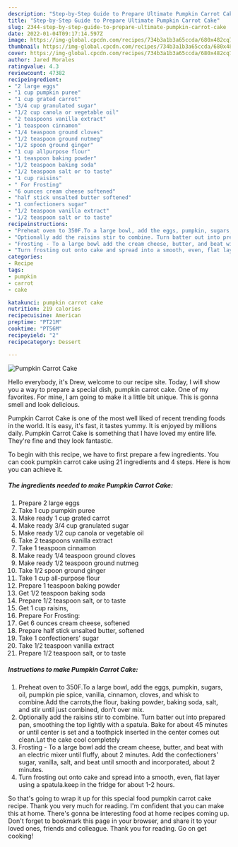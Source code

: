 ```yaml
---
description: "Step-by-Step Guide to Prepare Ultimate Pumpkin Carrot Cake"
title: "Step-by-Step Guide to Prepare Ultimate Pumpkin Carrot Cake"
slug: 2344-step-by-step-guide-to-prepare-ultimate-pumpkin-carrot-cake
date: 2022-01-04T09:17:14.597Z
image: https://img-global.cpcdn.com/recipes/734b3a1b3a65ccda/680x482cq70/pumpkin-carrot-cake-recipe-main-photo.jpg
thumbnail: https://img-global.cpcdn.com/recipes/734b3a1b3a65ccda/680x482cq70/pumpkin-carrot-cake-recipe-main-photo.jpg
cover: https://img-global.cpcdn.com/recipes/734b3a1b3a65ccda/680x482cq70/pumpkin-carrot-cake-recipe-main-photo.jpg
author: Jared Morales
ratingvalue: 4.3
reviewcount: 47382
recipeingredient:
- "2 large eggs"
- "1 cup pumpkin puree"
- "1 cup grated carrot"
- "3/4 cup granulated sugar"
- "1/2 cup canola or vegetable oil"
- "2 teaspoons vanilla extract"
- "1 teaspoon cinnamon"
- "1/4 teaspoon ground cloves"
- "1/2 teaspoon ground nutmeg"
- "1/2 spoon ground ginger"
- "1 cup allpurpose flour"
- "1 teaspoon baking powder"
- "1/2 teaspoon baking soda"
- "1/2 teaspoon salt or to taste"
- "1 cup raisins"
- " For Frosting"
- "6 ounces cream cheese softened"
- "half stick unsalted butter softened"
- "1 confectioners sugar"
- "1/2 teaspoon vanilla extract"
- "1/2 teaspoon salt or to taste"
recipeinstructions:
- "Preheat oven to 350F.To a large bowl, add the eggs, pumpkin, sugars, oil, pumpkin pie spice, vanilla, cinnamon, cloves, and whisk to combine.Add the carrots,the flour, baking powder, baking soda, salt, and stir until just combined, don't over mix."
- "Optionally add the raisins stir to combine. Turn batter out into prepared pan, smoothing the top lightly with a spatula. Bake for about 45 minutes or until center is set and a toothpick inserted in the center comes out clean.Lat the cake cool completely"
- "Frosting - To a large bowl add the cream cheese, butter, and beat with an electric mixer until fluffy, about 2 minutes. Add the confectioners' sugar, vanilla, salt, and beat until smooth and incorporated, about 2 minutes."
- "Turn frosting out onto cake and spread into a smooth, even, flat layer using a spatula.keep in the fridge for about 1-2 hours."
categories:
- Recipe
tags:
- pumpkin
- carrot
- cake

katakunci: pumpkin carrot cake 
nutrition: 219 calories
recipecuisine: American
preptime: "PT21M"
cooktime: "PT56M"
recipeyield: "2"
recipecategory: Dessert

---
```



![Pumpkin Carrot Cake](https://img-global.cpcdn.com/recipes/734b3a1b3a65ccda/680x482cq70/pumpkin-carrot-cake-recipe-main-photo.jpg)

Hello everybody, it's Drew, welcome to our recipe site. Today, I will show you a way to prepare a special dish, pumpkin carrot cake. One of my favorites. For mine, I am going to make it a little bit unique. This is gonna smell and look delicious.



Pumpkin Carrot Cake is one of the most well liked of recent trending foods in the world. It is easy, it's fast, it tastes yummy. It is enjoyed by millions daily. Pumpkin Carrot Cake is something that I have loved my entire life. They're fine and they look fantastic.


To begin with this recipe, we have to first prepare a few ingredients. You can cook pumpkin carrot cake using 21 ingredients and 4 steps. Here is how you can achieve it.

<!--inarticleads1-->

##### The ingredients needed to make Pumpkin Carrot Cake:

1. Prepare 2 large eggs
1. Take 1 cup pumpkin puree
1. Make ready 1 cup grated carrot
1. Make ready 3/4 cup granulated sugar
1. Make ready 1/2 cup canola or vegetable oil
1. Take 2 teaspoons vanilla extract
1. Take 1 teaspoon cinnamon
1. Make ready 1/4 teaspoon ground cloves
1. Make ready 1/2 teaspoon ground nutmeg
1. Take 1/2 spoon ground ginger
1. Take 1 cup all-purpose flour
1. Prepare 1 teaspoon baking powder
1. Get 1/2 teaspoon baking soda
1. Prepare 1/2 teaspoon salt, or to taste
1. Get 1 cup raisins,
1. Prepare  For Frosting:
1. Get 6 ounces cream cheese, softened
1. Prepare half stick unsalted butter, softened
1. Take 1 confectioners' sugar
1. Take 1/2 teaspoon vanilla extract
1. Prepare 1/2 teaspoon salt, or to taste




<!--inarticleads2-->

##### Instructions to make Pumpkin Carrot Cake:

1. Preheat oven to 350F.To a large bowl, add the eggs, pumpkin, sugars, oil, pumpkin pie spice, vanilla, cinnamon, cloves, and whisk to combine.Add the carrots,the flour, baking powder, baking soda, salt, and stir until just combined, don't over mix.
1. Optionally add the raisins stir to combine. Turn batter out into prepared pan, smoothing the top lightly with a spatula. Bake for about 45 minutes or until center is set and a toothpick inserted in the center comes out clean.Lat the cake cool completely
1. Frosting - To a large bowl add the cream cheese, butter, and beat with an electric mixer until fluffy, about 2 minutes. Add the confectioners' sugar, vanilla, salt, and beat until smooth and incorporated, about 2 minutes.
1. Turn frosting out onto cake and spread into a smooth, even, flat layer using a spatula.keep in the fridge for about 1-2 hours.




So that's going to wrap it up for this special food pumpkin carrot cake recipe. Thank you very much for reading. I'm confident that you can make this at home. There's gonna be interesting food at home recipes coming up. Don't forget to bookmark this page in your browser, and share it to your loved ones, friends and colleague. Thank you for reading. Go on get cooking!
